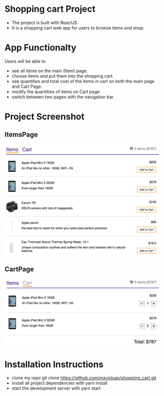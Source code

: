 # Shopping cart Project

- The project is built with ReactJS.
- It is a shopping cart web app for users to browse items and shop. 


# App Functionalty

Users will be able to 

- see all items on the main (Item) page. 
- choose items and put them into the shopping cart.
- see quantities and total cost of the items in cart on both the main page and Cart Page.
- modify the quantities of items on Cart page.
- switch between two pages with the navigation bar. 


# Project Screenshot 

## ItemsPage

![](src/icons/items-page.png )

## CartPage

![](src/icons/cart-page.png )


# Installation Instructions

- clone my repo git clone https://github.com/mavisluan/shopping_cart.git
- install all project dependencies with yarn install
- start the development server with yarn start

